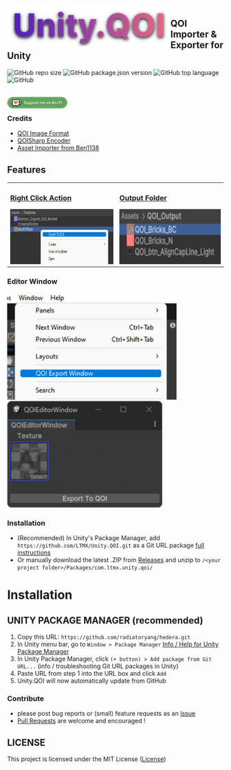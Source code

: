 <p><br><br>
    <img align="left" width="380px" src="https://raw.githubusercontent.com/LTMX/Unity.QOI/main/.documentation/Unity.QOI%20Logo.png" alt="Unity.QOI">
</p>
 
## QOI Importer & Exporter for Unity
![GitHub repo size](https://img.shields.io/github/repo-size/LTMX/Unity.QOI)
![GitHub package.json version](https://img.shields.io/github/package-json/v/LTMX/Unity.QOI?color=blueviolet)
![GitHub top language](https://img.shields.io/github/languages/top/LTMX/Unity.QOI?color=success)
![GitHub](https://img.shields.io/github/license/LTMX/Unity.QOI)



<br>
<img align="left" src="https://raw.githubusercontent.com/LTMX/Banners-And-Buttons/main/Support%20Me%20Kofi%20Banner%20Shader%20Graph%20Mastery.png" width="140px"/>
<br>

### Credits
- <a href="https://github.com/phoboslab/qoi">QOI Image Format</a>
- <a href="https://github.com/alanmcgovern/QoiSharp/tree/perf-optimisations">QOISharp Encoder</a>
- <a href="https://github.com/Ben1138/unity-qoi">Asset Importer from Ben1138</a>

## Features

<table>
    <tr>
      <td>
        <a href="selftitled.html">
          <div class="imgWrap floatleft">
            <h3>Right Click Action</h3>
            <img src=".documentation/QOI%20Context%20Menu.png" height="128">
          </div>
        </a>
      </td>
      <td>
        <a href="12x5.html">
          <div class="imgWrap floatleft">
            <h3>Output Folder</h3>
            <img src=".documentation/Qoi%20Output%20Folder.png" height="128">
          </div>
        </a>
      </td>
    </tr>
  </table>

### Editor Window
<div display="inline">
  <img height="248" src=".documentation/Find%20Qoi%20Editor%20Window.png">
  <img height="248" src=".documentation/Qoi%20Editor%20Window.png">
</div>

### Installation 
- (Recommended) In Unity's Package Manager, add `https://github.com/LTMX/Unity.QOI.git` as a Git URL package [full instructions](https://github.com/radiatoryang/hedera/wiki#unity-package-manager-recommended)
- Or manually download the latest .ZIP from [Releases](https://https://github.com/LTMX/Unity.QOI/releases)
    and unzip to `/<your project folder>/Packages/com.ltmx.unity.qoi/`
    
# Installation
## UNITY PACKAGE MANAGER (recommended)
1. Copy this URL: ``https://github.com/radiatoryang/hedera.git``
2. In Unity menu bar, go to ``Window > Package Manager`` [Info / Help for Unity Package Manager](https://docs.unity3d.com/Manual/Packages.html)
3. In Unity Package Manager, click ``(+ button) > Add package from Git URL...`` (info / troubleshooting Git URL packages in Unity)
4. Paste URL from step 1 into the URL box and click ``Add``
5. Unity.QOI will now automatically update from GitHub

### Contribute
- please post bug reports or (small) feature requests as an [Issue](https://github.com/LTMX/Unity.QOI/issues)
- [Pull Requests](https://github.com/LTMX/Unity.QOI/pulls) are welcome and encouraged !

## LICENSE
<p>This project is licensed under the MIT License (<a href="LICENSE">License</a>)</p>
